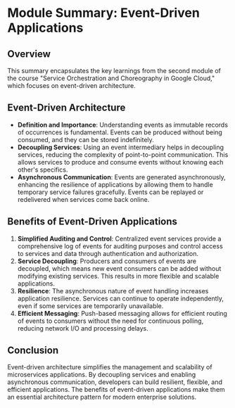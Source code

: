 # Module Summary: Event-Driven Applications

## Overview
This summary encapsulates the key learnings from the second module of the course "Service Orchestration and Choreography in Google Cloud," which focuses on event-driven architecture.

## Event-Driven Architecture
- **Definition and Importance**: Understanding events as immutable records of occurrences is fundamental. Events can be produced without being consumed, and they can be stored indefinitely.
- **Decoupling Services**: Using an event intermediary helps in decoupling services, reducing the complexity of point-to-point communication. This allows services to produce and consume events without knowing each other's specifics.
- **Asynchronous Communication**: Events are generated asynchronously, enhancing the resilience of applications by allowing them to handle temporary service failures gracefully. Events can be replayed or redelivered when services come back online.

## Benefits of Event-Driven Applications
1. **Simplified Auditing and Control**: Centralized event services provide a comprehensive log of events for auditing purposes and control access to services and data through authentication and authorization.
2. **Service Decoupling**: Producers and consumers of events are decoupled, which means new event consumers can be added without modifying existing services. This results in more flexible and scalable applications.
3. **Resilience**: The asynchronous nature of event handling increases application resilience. Services can continue to operate independently, even if some services are temporarily unavailable.
4. **Efficient Messaging**: Push-based messaging allows for efficient routing of events to consumers without the need for continuous polling, reducing network I/O and processing delays.

## Conclusion
Event-driven architecture simplifies the management and scalability of microservices applications. By decoupling services and enabling asynchronous communication, developers can build resilient, flexible, and efficient applications. The benefits of event-driven applications make them an essential architecture pattern for modern enterprise solutions.